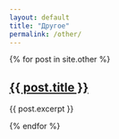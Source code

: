 ```yaml
---
layout: default
title: "Другое" 
permalink: /other/
---
```

{% for post in site.other %}
  <h2><a href="{{ post.url }}">{{ post.title }}</a></h2>
  <p>{{ post.excerpt }}</p>
{% endfor %}
